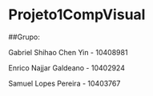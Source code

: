 # Projeto1CompVisual
##Grupo:

Gabriel Shihao Chen Yin - 10408981 

Enrico Najjar Galdeano - 10402924 

Samuel Lopes Pereira - 10403767 
